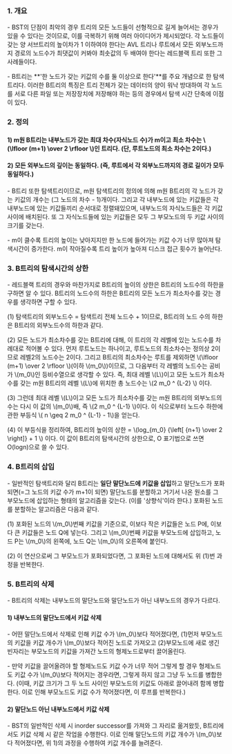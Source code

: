 ### 1. 개요

\- BST의 단점이 최악의 경우 트리의 모든 노드들이 선형적으로 길게 늘어서는 경우가 있을 수 있다는 것이므로, 이를 극복하기 위해 여러 아이디어가 제시되었다. 각 노드들이 갖는 양 서브트리의 높이차가 1 이하여야 한다는 AVL 트리나 루트에서 모든 외부노드까지 경로의 노드수가 최댓값이 커봐야 최솟값의 두 배여야 한다는 레드블랙 트리 또한 그 사례들이다.

\- B트리는 **'한 노드가 갖는 키값의 수를 둘 이상으로 한다'**를 주요 개념으로 한 탐색트리다. 이러한 B트리의 특징은 트리 전체가 갖는 데이터의 양이 워낙 방대하여 각 노드를 서로 다른 파일 또는 저장장치에 저장해야 하는 등의 경우에서 탐색 시간 단축에 이점이 있다. 


### 2. 정의

#### 1) m원 B트리는 내부노드가 갖는 최대 차수(자식노드 수)가 m이고 **최소 차수는 \\(\lfloor (m+1) \over 2 \rfloor \\)인 트리다. (단, 루트노드의 최소 차수는 2이다.)** 

#### 2) 모든 외부노드의 깊이는 동일하다. (즉, 루트에서 각 외부노드까지의 경로 길이가 모두 동일하다.)

\- B트리 또한 탐색트리이므로, m원 탐색트리의 정의에 의해 m원 B트리의 각 노드가 갖는 키값의 개수는 (그 노드의 차수 - 1)개이다. 그리고 각 내부노드에 있는 키값들은 각 내부노드에 있는 키값들끼리 순서대로 정렬돼있으며, 내부노드의 자식노드들은 각 키값 사이에 배치된다. 또 그 자식노드들에 있는 키값들은 모두 그 부모노드의 두 키값 사이의 크기를 갖는다.

\- m이 클수록 트리의 높이는 낮아지지만 한 노드에 들어가는 키값 수가 너무 많아져 탐색시간이 증가한다. m이 작아질수록 트리 높이가 높아져 디스크 접근 횟수가 늘어난다.


### 3. B트리의 탐색시간의 상한

\- 레드블랙 트리의 경우와 마찬가지로 B트리의 높이의 상한은 B트리의 노드수의 하한을 구하면 알 수 있다. B트리의 노드수의 하한은 B트리의 모든 노드가 최소차수를 갖는 경우를 생각하면 구할 수 있다.

(1) 탐색트리의 외부노드수 = 탐색트리 전체 노드수 + 1이므로, B트리의 노드 수의 하한은 B트리의 외부노드수의 하한과 같다. 

(2) 모든 노드가 최소차수를 갖는 B트리에 대해, 이 트리의 각 레벨에 있는 노드수를 차례대로 적어볼 수 있다. 먼저 루트노드는 하나이고, 루트노드의 최소차수는 정의상 2이므로 레벨2의 노드수는 2이다. 그리고 B트리의 최소차수는 루트를 제외하면 \\(\lfloor (m+1) \over 2 \rfloor \\)(이하 \\(m_0\\))이므로, 그 다음부터 각 레벨의 노드수는 공비가 \\(m_0\\)인 등비수열으로 생각할 수 있다. 즉, 최대 레벨 \\(L\\)이고 모든 노드가 최소차수를 갖는 m원 B트리의 레벨 \\(L\\)에 위치한 총 노드수는 \\(2 m_0 ^ {L-2} \\) 이다. 

(3) 그런데 최대 레벨 \\(L\\)이고 모든 노드가 최소차수를 갖는 m원 B트리의 외부노드의 수는 다시 이 값의 \\(m_0\\)배, 즉 \\(2 m_0 ^ {L-1} \\)이다. 이 식으로부터 노드수 하한에 관한 부등식 \\( n \geq 2 m_0 ^ {L-1} - 1\\)을 얻는다.

(4) 이 부등식을 정리하여, B트리의 높이의 상한 = \\(log_{m_0} {\left[ {n+1} \over 2 \right]}  + 1 \\) 이다. 이 값이 B트리의 탐색시간의 상한으로, O 표기법으로 쓰면 O(logn)으로 쓸 수 있다.


### 4. B트리의 삽입

\- 일반적인 탐색트리와 달리 B트리는 **일단 말단노드에 키값을 삽입**하고 말단노드가 포화되면(=그 노드의 키값 수가 m+1이 되면) 말단노드를 분할하고 거기서 나온 원소를 그 부모노드에 삽입하는 형태의 알고리즘을 갖는다. (이를 '상향식'이라 한다.) 포화된 노드를 분할하는 알고리즘은 다음과 같다.

(1) 포화된 노드의 \\(m_0\\)번째 키값을 기준으로, 이보다 작은 키값들은 노드 P에, 이보다 큰 키값들은 노드 Q에 넣는다. 그리고 \\(m_0\\)번째 키값을 부모노드에 삽입하고, 노드 P는 \\(m_0\\)의 왼쪽에, 노드 Q는 \\(m_0\\)의 오른쪽에 붙인다. 

(2) 이 연산으로써 그 부모노드가 포화되었다면, 그 포화된 노드에 대해서도 위 (1)번 과정을 반복한다.



### 5. B트리의 삭제

\- B트리의 삭제는 내부노드의 말단노드와 말단노드가 아닌 내부노드의 경우가 다르다.

#### 1) 내부노드의 말단노드에서 키값 삭제

\- 어떤 말단노드에서 삭제로 인해 키값 수가 \\(m_0\\)보다 적어졌다면, (1)먼저 부모노드의 키값을 키값 개수가 \\(m_0\\)보다 적어진 노드로 가져오고 (2)부모노드에 새로 생긴 빈자리는 부모노드의 키값을 가져간 노드의 형제노드로부터 끌어올린다.

\- 만약 키값을 끌어올려야 할 형제노드도 키값 수가 너무 적어 그렇게 할 경우 형제노드도 키값 수가 \\(m_0\\)보다 적어지는 경우라면, 그렇게 하지 않고 그냥 두 노드를 병합한다. (이때, 키값 크기가 그 두 노드 사이인 부모노드의 키값도 아래로 끌어내려 함께 병합한다. 이로 인해 부모노드도 키값 수가 적어졌다면, 이 루프를 반복한다.) 


#### 2) 말단노드 아닌 내부노드에서 키값 삭제

\- BST의 일반적인 삭제 시 inorder successor를 가져와 그 자리로 옮겨왔듯, B트리에서도 키값 삭제 시 같은 작업을 수행한다. 이로 인해 말단노드의 키값 개수가 \\(m_0\\)보다 적어졌다면, 위 1)의 과정을 수행하여 키값 개수를 늘려준다.
